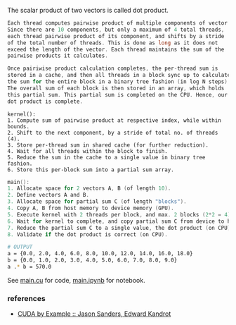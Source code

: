 The scalar product of two vectors is called dot product.

```c
Each thread computes pairwise product of multiple components of vector.
Since there are 10 components, but only a maximum of 4 total threads,
each thread pairwise product of its component, and shifts by a stride
of the total number of threads. This is done as long as it does not
exceed the length of the vector. Each thread maintains the sum of the
pairwise products it calculates.

Once pairiwise product calculation completes, the per-thread sum is
stored in a cache, and then all threads in a block sync up to calculate
the sum for the entire block in a binary tree fashion (in log N steps).
The overall sum of each block is then stored in an array, which holds
this partial sum. This partial sum is completed on the CPU. Hence, our
dot product is complete.
```

```
kernel():
1. Compute sum of pairwise product at respective index, while within bounds.
2. Shift to the next component, by a stride of total no. of threads (4).
3. Store per-thread sum in shared cache (for further reduction).
4. Wait for all threads within the block to finish.
5. Reduce the sum in the cache to a single value in binary tree fashion.
6. Store this per-block sum into a partial sum array.
```

```c
main():
1. Allocate space for 2 vectors A, B (of length 10).
2. Define vectors A and B.
3. Allocate space for partial sum C (of length "blocks").
4. Copy A, B from host memory to device memory (GPU).
5. Execute kernel with 2 threads per block, and max. 2 blocks (2*2 = 4).
6. Wait for kernel to complete, and copy partial sum C from device to host memory.
7. Reduce the partial sum C to a single value, the dot product (on CPU).
8. Validate if the dot product is correct (on CPU).
```

```bash
# OUTPUT
a = {0.0, 2.0, 4.0, 6.0, 8.0, 10.0, 12.0, 14.0, 16.0, 18.0}
b = {0.0, 1.0, 2.0, 3.0, 4.0, 5.0, 6.0, 7.0, 8.0, 9.0}
a .* b = 570.0
```

See [main.cu] for code, [main.ipynb] for notebook.

[main.cu]: main.cu
[main.ipynb]: https://colab.research.google.com/drive/1_32WD_ckoLJ1zuJBwMNeeIKHbdBkTXZY?usp=sharing


### references

- [CUDA by Example :: Jason Sanders, Edward Kandrot](http://www.mat.unimi.it/users/sansotte/cuda/CUDA_by_Example.pdf)
